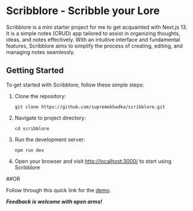# Scribblore - Scribble your Lore

Scribblore is a mini starter project for me to get acquainted with Next.js 13. It is a simple notes (CRUD) app tailored to assist in organizing thoughts, ideas, and notes effectively. With an intuitive interface and fundamental features, Scribblore aims to simplify the process of creating, editing, and managing notes seamlessly.

## Getting Started

To get started with Scribblore, follow these simple steps:

1. Clone the repository:

   ```
   git clone https://github.com/supremekhadka/scribblore.git
   ```

2. Navigate to project directory:

   ```
   cd scribblore
   ```

3. Run the development server:

   ```
   npm run dev
   ```

4. Open your browser and visit [http://localhost:3000/](http://localhost:3000/) to start using Scribblore

##OR

Follow through this quick link for the [demo](scribblore.vercel.app).

***Feedback is welcome with open arms!***
